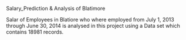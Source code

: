 Salary_Prediction & Analysis of Blatimore

Salar of Employees in Blatiore who where employed from July 1, 2013 through June 30, 2014 is analysed in this project using a Data set which contains 18981 records.
